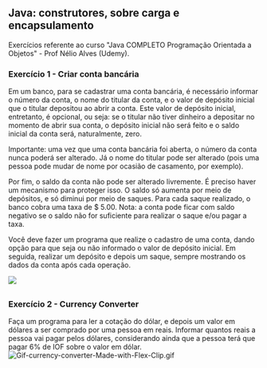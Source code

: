 
## Java: construtores, sobre carga e encapsulamento

Exercícios referente ao curso "Java COMPLETO Programação Orientada a Objetos" - Prof Nélio Alves (Udemy).

### Exercício 1 - Criar conta bancária

Em um banco, para se cadastrar uma conta bancária, é necessário informar o número da conta, o nome do
titular da conta, e o valor de depósito inicial que o titular depositou ao abrir a conta. Este valor de depósito
inicial, entretanto, é opcional, ou seja: se o titular não tiver dinheiro a depositar no momento de abrir sua
conta, o depósito inicial não será feito e o saldo inicial da conta será, naturalmente, zero.

Importante: uma vez que uma conta bancária foi aberta, o número da conta nunca poderá ser alterado. Já
o nome do titular pode ser alterado (pois uma pessoa pode mudar de nome por ocasião de casamento, por
exemplo).

Por fim, o saldo da conta não pode ser alterado livremente. É preciso haver um mecanismo para proteger
isso. O saldo só aumenta por meio de depósitos, e só diminui por meio de saques. Para cada saque
realizado, o banco cobra uma taxa de $ 5.00. Nota: a conta pode ficar com saldo negativo se o saldo não for
suficiente para realizar o saque e/ou pagar a taxa.

Você deve fazer um programa que realize o cadastro de uma conta, dando opção para que seja ou não
informado o valor de depósito inicial. Em seguida, realizar um depósito e depois um saque, sempre
mostrando os dados da conta após cada operação.


![](https://github.com/GuilhermeVFSousa/java-construtores-sobrecarga-encapsulamento/blob/master/Gif-criar-conta-bancaria.gif)


 
 ##

### Exercício 2 - Currency Converter


Faça um programa para ler a cotação do dólar, e depois um valor em dólares a ser comprado por
uma pessoa em reais. Informar quantos reais a pessoa vai pagar pelos dólares, considerando ainda
que a pessoa terá que pagar 6% de IOF sobre o valor em dólar.
![Gif-currency-converter-Made-with-Flex-Clip.gif](https://github.com/GuilhermeVFSousa/java-construtores-sobrecarga-encapsulamento/blob/master/Gif-currency-converter.gif)

    
